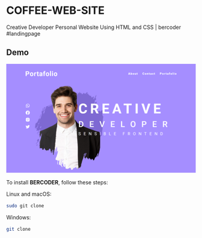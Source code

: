 # COFFEE-WEB-SITE

Creative Developer Personal Website Using HTML and CSS | bercoder #landingpage
## Demo

![Anon Desktop Demo](./app.png "Desktop Demo")


To install **BERCODER**, follow these steps:

Linux and macOS:

```bash
sudo git clone 
```

Windows:

```bash
git clone 
```
